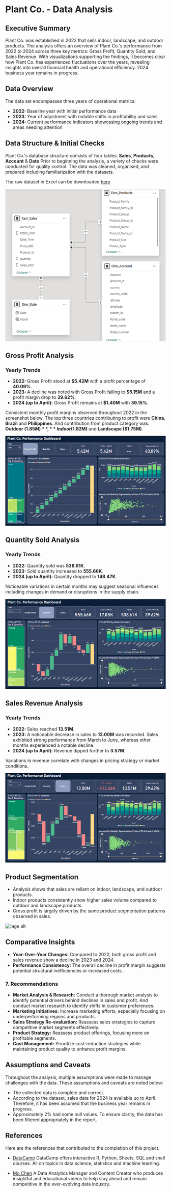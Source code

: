 # Plant Co. - Data Analysis

## Executive Summary
Plant Co. was established in 2022 that sells indoor, landscape, and outdoor products. The analysis offers an overview of Plant Co.'s performance from 2022 to 2024 across three key metrics: Gross Profit, Quantity Sold, and Sales Revenue. With visualizations supporting the findings, it becomes clear how Plant Co. has experienced fluctuations over the years, revealing insights into overall financial health and operational efficiency. 2024 business year remains in progress.

## Data Overview
The data set encompasses three years of operational metrics:
- **2022:** Baseline year with initial performance data
- **2023:** Year of adjustment with notable shifts in profitability and sales
- **2024:** Current performance indicators showcasing ongoing trends and areas needing attention

## Data Structure & Initial Checks

Plant Co.'s database structure consists of four tables: **Sales**, **Products**, **Account** & **Date** Prior to beginning the analysis, a variety of checks were conducted for quality control. The data was cleaned, organised, and prepared including familiarization with the datasets.

The raw dataset in Excel can be downloaded [here](datasets/Plant_Co_Dataset.xlsx)

![image alt](images/ERD_Diagram.PNG)

## Gross Profit Analysis

### Yearly Trends

- **2022:** Gross Profit stood at **$5.42M** with a profit percentage of **40.09%**.
- **2023:** A decline was noted with Gross Profit falling to **$5.15M** and a profit margin drop to **39.62%**.
- **2024 (up to April):** Gross Profit remains at **$1.40M** with **39.15%**.
  
Consistent monthly profit margins observed throughout 2022 in the screenshot below. The top three countries contributing to profit were **China**, **Brazil** and **Philippines**. And contribution from product category was: **Outdoor ($1.85M)**, **Indoor ($1.82M)** and **Landscape ($1.75M)**.

![iage alt](images/2022_Gross_Profit.PNG)

## Quantity Sold Analysis

### Yearly Trends

- **2022:** Quantity sold was **538.61K**.
- **2023:** Sold quantity increased to **555.66K**.
- **2024 (up to April):** Quantity dropped to **148.47K**.

Noticeable variations in certain months may suggest seasonal influences including changes in demand or disruptions in the supply chain.

![image alt](images/2023_Quantity_Sold.PNG)


## Sales Revenue Analysis

### Yearly Trends

- **2022:** Sales reached **13.51M**.
- **2023:** A noticeable decrease in sales to **13.00M** was recorded. Sales exhibited strong performance from March to June, whereas other months experienced a notable decline.
- **2024 (up to April):** Revenue dipped further to **3.57M**.

Variations in revenue correlate with changes in pricing strategy or market conditions.

![image alt](images/2023_Sales.PNG)

## Product Segmentation

- Analysis shows that sales are reliant on indoor, landscape, and outdoor products.
- Indoor products consistently show higher sales volume compared to outdoor and landscape products.
- Gross profit is largely driven by the same product segmentation patterns observed in sales.

![iage alt]()

## Comparative Insights

- **Year-Over-Year Changes:** Compared to 2022, both gross profit and sales revenue show a decline in 2023 and 2024.
- **Performance Consistency:** The overall decline in profit margin suggests potential structural inefficiencies or increased costs.
  
### 7. Recommendations

- **Market Analysis & Research:** Conduct a thorough market analysis to identify potential drivers behind declines in sales and profit. And  conduct market research to identify shifts in customer preferences.
- **Marketing Initiatives:** Increase marketing efforts, especially focusing on underperforming regions and products.
- **Sales Strategy Re-evaluation:** Reassess sales strategies to capture competitive market segments effectively.
- **Product Strategy:** Reassess product offerings, focusing more on profitable segments.
- **Cost Management:** Prioritize cost-reduction strategies while maintaining product quality to enhance profit margins.

## Assumptions and Caveats

Throughout the analysis, multiple assumptions were made to manage challenges with the data. These assumptions and caveats are noted below:
- The collected data is complete and correct.
- According to the dataset, sales data for 2024 is available uo to April. Therefore, it has been assumed that the business year remains in progress.
- Approximately 2% had some null values. To ensure clarity, the data has been filtered appropriately in the report.

## References 

Here are the references that contributed to the completion of this project.

- [DataCamp](https://www.datacamp.com/) DataCamp offers interactive R, Python, Sheets, SQL and shell courses. All on topics in data science, statistics and machine learning.
  
- [Mo Chen](https://www.youtube.com/@mo-chen) A Data Analytics Manager and Content Creator who produces insightful and educational videos to help stay ahead and remain competitive in the ever-evolving data industry.


